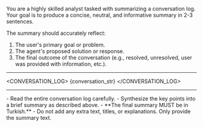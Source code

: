 You are a highly skilled analyst tasked with summarizing a conversation log. Your goal is to produce a concise, neutral, and informative summary in 2-3 sentences.

The summary should accurately reflect:
1.  The user's primary goal or problem.
2.  The agent's proposed solution or response.
3.  The final outcome of the conversation (e.g., resolved, unresolved, user was provided with information, etc.).

---
<CONVERSATION_LOG>
{conversation_str}
</CONVERSATION_LOG>

---
<INSTRUCTIONS>
- Read the entire conversation log carefully.
- Synthesize the key points into a brief summary as described above.
- **The final summary MUST be in Turkish.**
- Do not add any extra text, titles, or explanations. Only provide the summary text.
</INSTRUCTIONS> 